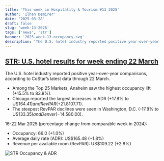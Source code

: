 ```yaml
---
title: 'This week in Hospitality & Tourism #13 2025'
author: 'Ilhan Demirer'
date: '2025-03-28'
draft: false
slug: 'week-13-2025'
tags: ['news', 'str']
banner: '2025-week-13-occupancy.svg'
description: 'The U.S. hotel industry reported positive year-over-year comparisons, according to CoStar’s latest data through 22 March.'
---
```


## [STR: U.S. hotel results for week ending 22 March](https://str.com/press-release/us-hotel-results-week-ending-22-march)

The U.S. hotel industry reported positive year-over-year comparisons, according to CoStar’s latest data through 22 March.

- Among the Top 25 Markets, Anaheim saw the highest occupancy lift (+15.5% to 83.8%).
- Chicago reported the largest increases in ADR (+17.8% to US$164.41) and RevPAR (+21.8% to US$107.71).
- The steepest RevPAR declines were seen in Washington, D.C. (-17.8% to US$133.35) and Denver (-14.5% to US$80.00).

16-22 Mar 2025 (percentage change from comparable week in 2024):

- Occupancy: 66.0 (+1.0%)
- Average daily rate (ADR): US$165.48 (+1.8%)
- Revenue per available room (RevPAR): US$109.22 (+2.8%)

![STR Occupancy & ADR](/images/blogimages/2025-week-13-occupancy.svg)
